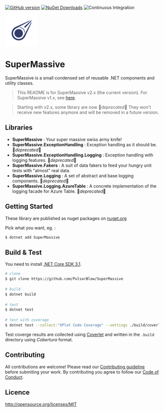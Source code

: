 [![GitHub version](https://badge.fury.io/gh/PulsarBlow%2Fsupermassive.svg)](https://github.com/PulsarBlow/SuperMassive/releases/latest) [![NuGet Downloads](https://img.shields.io/nuget/dt/SuperMassive.svg)](https://www.nuget.org/packages/supermassive) ![Continuous Integration](https://github.com/PulsarBlow/SuperMassive/workflows/Continuous%20Integration/badge.svg)

![SuperMassive Logo](https://github.com/PulsarBlow/SuperMassive/blob/master/supermassive.png)

# SuperMassive

SuperMassive is a small condensed set of reusable .NET components and utility classes.

> This README is for SuperMassive v2.x (the current version). For SuperMassive v1.x, see [here](https://github.com/PulsarBlow/SuperMassive/blob/master/doc/v1/README.md).

> Starting with v2.x, some library are now :small_orange_diamond:*deprecated*:small_orange_diamond:
> They won't receive new features anymore and will be removed in a future version.

## Libraries

*  **SuperMassive** : Your super massive swiss army knife!
*  **SuperMassive.ExceptionHandling** : Exception handling as it should be. :small_orange_diamond:*deprecated*:small_orange_diamond:
*  **SuperMassive.ExceptionHandling.Logging** : Exception handling with logging features. :small_orange_diamond:*deprecated*:small_orange_diamond:
*  **SuperMassive.Fakers** : A suit of data fakers to feed your hungry unit tests with "almost" real data.
*  **SuperMassive.Logging** : A set of abstract and base logging components. :small_orange_diamond:*deprecated*:small_orange_diamond:
*  **SuperMassive.Logging.AzureTable** : A concrete implementation of the logging facade for Azure Table. :small_orange_diamond:*deprecated*:small_orange_diamond:

## Getting Started

These library are published as nuget packages on [nuget.org](https://www.nuget.org/packages?q=supermassive)

Pick what you want, eg. :

```bash
$ dotnet add SuperMassive
```

## Build & Test

You need to install [.NET Core SDK 3.1](https://dotnet.microsoft.com/download/dotnet-core/3.1).

```bash
# clone
$ git clone https://github.com/PulsarBlow/SuperMassive

# build
$ dotnet build

# test
$ dotnet test

# test with coverage
$ dotnet test --collect:"XPlat Code Coverage" --settings ./build/coverlet.runsettings -r .build/
```

Test coverge results are collected using [Coverlet](https://github.com/tonerdo/coverlet) and written in the `.build` directory using *Cobertura* format.

## Contributing

All contributions are welcome! Please read our [Contributing guideline](CONTRIBUTING.md) before submiting your work. By contributing you agree to follow our [Code of Conduct](CODE_OF_CONDUCT.md).

## Licence

<http://opensource.org/licenses/MIT>
